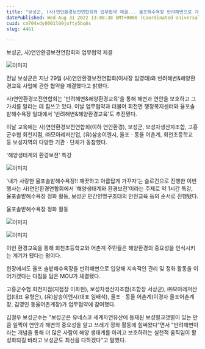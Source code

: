 ```yaml
---
title: "보성군, (사)연안환경보전연합회와 업무협약 체결... 율포해수욕장 반려해변으로 가꾼다"
datePublished: Wed Aug 31 2022 13:08:38 GMT+0000 (Coordinated Universal Time)
cuid: cm704xdy0001l09jofty5bq6s
slug: 4461

---
```



보성군, 사)연안환경보전연합회와 업무협약 체결

![이미지](https://cdn.hashnode.com/res/hashnode/image/upload/v1739257350524/f9de311a-09ca-4100-afa8-85a03f645d1d.jpeg)

전남 보성군은 지난 29일 (사)연안환경보전연합회(이사장 임영태)와 반려해변&해양환경교육 사업에 관한 협약을 체결했다고 밝혔다.

사)연안환경보전연합회는 '반려해변&해양환경교육'을 통해 해변과 연안을 보호하고 그 가치를 알리는 데 힘쓰고 있다. 이날 업무협약과 더불어 회천면 행정복지센터와 율포솔밭해수욕장 일대에서 '반려해변&해양환경교육'도 추진됐다.

이날 교육에는 사)연안환경보전연합회(이하 연안환경), 보성군, 보성차생산자조합, 고흥군수협 회천지점, ㈜모아레저산업, (유)삼송이엔시, 율포ㆍ동율 어촌계, 회천초등학교 등 보성지역의 다양한 기관ㆍ단체가 동참했다.

'해양생태계와 환경보전' 특강

![이미지](https://cdn.hashnode.com/res/hashnode/image/upload/v1739257353399/8b9d5aa9-9557-4413-a555-0ec84cacec48.jpeg)

'내가 사랑한 율포솔밭해수욕장!! 깨끗하고 아름답게 가꾸자'는 슬로건으로 진행한 이번 행사는 사)연안환경연합회에서 '해양생태계와 환경보전'이라는 주제로 약 1시간 특강, 율포솔밭해수욕장 정화 활동, 보성군 민간인명구조대의 안전교육 등의 순서로 진행됐다.

율포솔밭해수욕장 정화 활동

![이미지](https://cdn.hashnode.com/res/hashnode/image/upload/v1739257358280/17392815-9b58-4fd8-b7d3-bbcca25b8e6d.jpeg)

![이미지](https://cdn.hashnode.com/res/hashnode/image/upload/v1739257360853/ece15275-b0b3-4d86-a14e-024769ad6deb.jpeg)

이번 환경교육을 통해 회천초등학교와 어촌계 주민들은 해양환경의 중요성을 인식시키는 계기가 됐다는 평이다.

현장에서도 율포 솔밭해수욕장을 반려해변으로 입양해 지속적인 관리 및 정화 활동을 이어가겠다는 다짐을 담은 MOU가 체결됐다.

고흥군수협 회천지점(지점장 이화현), 보성차생산자조합(조합장 서상균), ㈜모아레저산업(대표 유형은), (유)삼송이엔시(대표 임배석), 율포ㆍ동율 어촌계(이경자 율포어촌계장, 김영인 동율어촌계장)가 업무협약에 참여했다.

김철우 보성군수는 "보성군은 유네스코 세계자연유산에 등재된 보성벌교갯벌이 있는 만큼 일찍이 연안과 해변의 중요성을 알고 쓰레기 정화 활동에 힘써왔다"면서 "반려해변이라는 개념을 통해 더 많은 사람이 해양 생태계를 아끼고 보호하려는 실천적 움직임이 활성화되길 바라고 보성군도 최선을 다하겠다"고 말했다.